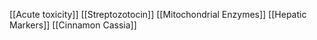 [[Acute toxicity]]
[[Streptozotocin]]
[[Mitochondrial Enzymes]]
[[Hepatic Markers]]
[[Cinnamon Cassia]]
